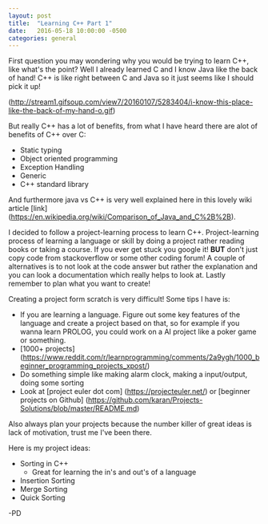 ```yaml
---
layout: post
title:  "Learning C++ Part 1"
date:   2016-05-18 10:00:00 -0500
categories: general
---
```


First question you may wondering why you would be trying to learn C++, like what's the point? Well I already learned C and I know Java like the back of hand! C++ is like right between C and Java so it just seems like I should pick it up!

(http://stream1.gifsoup.com/view7/20160107/5283404/i-know-this-place-like-the-back-of-my-hand-o.gif)

But really C++ has a lot of benefits, from what I have heard there are alot of benefits of C++ over C:
 * Static typing
 * Object oriented programming
 * Exception Handling
 * Generic
 * C++ standard library

And furthermore java vs C++ is very well explained here in this lovely wiki article [link] (https://en.wikipedia.org/wiki/Comparison_of_Java_and_C%2B%2B).

I decided to follow a project-learning process to learn C++. Project-learning process of learning a language or skill by doing a project rather reading books or taking a course. If you ever get stuck you google it! **BUT** don't just copy code from stackoverflow or some other coding forum! A couple of alternatives is to not look at the code answer but rather the explanation and you can look a documentation which really helps to look at. Lastly remember to plan what you want to create!

Creating a project form scratch is very difficult! Some tips I have is:
  * If you are learning a language. Figure out some key features of the language and create a project based on that, so for example if you wanna learn PROLOG, you could work on a AI project like a poker game or something.
  * [1000+ projects] (https://www.reddit.com/r/learnprogramming/comments/2a9ygh/1000_beginner_programming_projects_xpost/)
  * Do something simple like making alarm clock, making a input/output, doing some sorting
  * Look at [project euler dot com] (https://projecteuler.net/) or [beginner projects on Github] (https://github.com/karan/Projects-Solutions/blob/master/README.md)

Also always plan your projects because the number killer of great ideas is lack of motivation, trust me I've been there.

Here is my project ideas:
  * Sorting in C++
    * Great for learning the in's and out's of a language
  * Insertion Sorting
  * Merge Sorting
  * Quick Sorting


-PD
